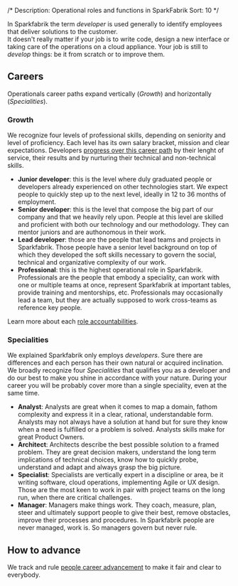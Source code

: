/*
Description: Operational roles and functions in SparkFabrik
Sort: 10
*/

In Sparkfabrik the term _developer_ is used generally to identify employees that deliver solutions to the customer.  
It doesn't really matter if your job is to write code, design a new interface or taking care of the operations on a cloud appliance. Your job is still to _develop_ things: be it from scratch or to improve them.

## Careers

Operationals career paths expand vertically (_Growth_) and horizontally (_Specialities_).

### Growth

We recognize four levels of professional skills, depending on seniority and level of proficiency. Each level has its own salary bracket, mission and clear expectations. Developers [progress over this career path](/working-at-sparkfabrik/career-advancement.md) by their lenght of service, their results and by nurturing their technical and non-technical skills.

* **Junior developer**: this is the level where duly graduated people or developers already experienced on other technologies start. We expect people to quickly step up to the next level, ideally in 12 to 36 months of employment.
* **Senior developer**: this is the level that compose the big part of our company and that we heavily rely upon. People at this level are skilled and proficient with both our technology and our methodology. They can mentor juniors and are authonomous in their work.
* **Lead developer**: those are the people that lead teams and projects in Sparkfabrik. Those people have a senior level background on top of which they developed the soft skills necessary to govern the social, technical and organizative complexity of our work.
* **Professional**: this is the highest operational role in Sparkfabrik. Professionals are the people that embody a speciality, can work with one or multiple teams at once, represent Sparkfabrik at important tables, provide training and mentorships, etc. Professionals may occasionally lead a team, but they are actually supposed to work cross-teams as reference key people.

Learn more about each [role accountabilities](/organization/roles-accountabilities).

### Specialities

We explained Sparkfabrik only employs _developers_. Sure there are differences and each person has their own natural or acquired inclination. We broadly recognize four _Specialities_ that qualifies you as a developer and do our best to make you shine in accordance with your nature. During your career you will be probably cover more than a single speciality, even at the same time.

* **Analyst**: Analysts are great when it comes to map a domain, fathom complexity and express it in a clear, rational, understandable form. Analysts may not always have a solution at hand but for sure they know when a need is fulfilled or a problem is solved. Analysts skills make for great Product Owners.
* **Architect**: Architects describe the best possible solution to a framed problem. They are great decision makers, understand the long term implications of technical choices, know how to quickly probe, understand and adapt and always grasp the big picture.
* **Specialist**: Specialists are vertically expert in a discipline or area, be it writing software, cloud operations, implementing Agile or UX design. Those are the most keen to work in pair with project teams on the long run, when there are critical challenges.
* **Manager**: Managers make things work. They coach, measure, plan, steer and ultimately support people to give their best, remove obstacles, improve their processes and procedures. In Sparkfabrik people are never managed, work is. So managers govern but never rule.

## How to advance

We track and rule [people career advancement](/working-at-sparkfabrik/career-advancement.md) to make it fair and clear to everybody.
